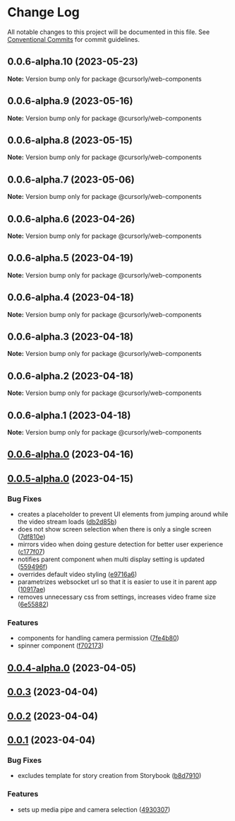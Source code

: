 # Change Log

All notable changes to this project will be documented in this file.
See [Conventional Commits](https://conventionalcommits.org) for commit guidelines.

## 0.0.6-alpha.10 (2023-05-23)

**Note:** Version bump only for package @cursorly/web-components





## 0.0.6-alpha.9 (2023-05-16)

**Note:** Version bump only for package @cursorly/web-components





## 0.0.6-alpha.8 (2023-05-15)

**Note:** Version bump only for package @cursorly/web-components





## 0.0.6-alpha.7 (2023-05-06)

**Note:** Version bump only for package @cursorly/web-components





## 0.0.6-alpha.6 (2023-04-26)

**Note:** Version bump only for package @cursorly/web-components





## 0.0.6-alpha.5 (2023-04-19)

**Note:** Version bump only for package @cursorly/web-components





## 0.0.6-alpha.4 (2023-04-18)

**Note:** Version bump only for package @cursorly/web-components





## 0.0.6-alpha.3 (2023-04-18)

**Note:** Version bump only for package @cursorly/web-components





## 0.0.6-alpha.2 (2023-04-18)

**Note:** Version bump only for package @cursorly/web-components





## 0.0.6-alpha.1 (2023-04-18)

**Note:** Version bump only for package @cursorly/web-components





## [0.0.6-alpha.0](https://github.com/nemwiz/cursorly-web-components/compare/v0.0.5-alpha.0...v0.0.6-alpha.0) (2023-04-16)



## [0.0.5-alpha.0](https://github.com/nemwiz/cursorly-web-components/compare/v0.0.4-alpha.0...v0.0.5-alpha.0) (2023-04-15)


### Bug Fixes

* creates a placeholder to prevent UI elements from jumping around while the video stream loads ([db2d85b](https://github.com/nemwiz/cursorly-web-components/commit/db2d85bde23705fc597201660a992df9a437e222))
* does not show screen selection when there is only a single screen ([7df810e](https://github.com/nemwiz/cursorly-web-components/commit/7df810e4680869a553598ad07fa09ab8ec682f17))
* mirrors video when doing gesture detection for better user experience ([c177f07](https://github.com/nemwiz/cursorly-web-components/commit/c177f0741b4c2d080f3b29557693a0140ac034e7))
* notifies parent component when multi display setting is updated ([559496f](https://github.com/nemwiz/cursorly-web-components/commit/559496feac1a746f66781b3cfcf8a18f1ae1b124))
* overrides default video styling ([e9716a6](https://github.com/nemwiz/cursorly-web-components/commit/e9716a664003075304e5cef1ac6e84b22a8dad20))
* parametrizes websocket url so that it is easier to use it in parent app ([10917ae](https://github.com/nemwiz/cursorly-web-components/commit/10917ae4108736bc468ba080f20851dfdb211e9f))
* removes unnecessary css from settings, increases video frame size ([6e55882](https://github.com/nemwiz/cursorly-web-components/commit/6e5588273b436e3a810f1a83c54c16f3c84737d2))


### Features

* components for handling camera permission ([7fe4b80](https://github.com/nemwiz/cursorly-web-components/commit/7fe4b8037972c9c1700dd699722076afd3b817dd))
* spinner component ([f702173](https://github.com/nemwiz/cursorly-web-components/commit/f702173cc10f3bb142cd9e304918ef460ec48b30))



## [0.0.4-alpha.0](https://github.com/nemwiz/cursorly-web-components/compare/v0.0.3...v0.0.4-alpha.0) (2023-04-05)



## [0.0.3](https://github.com/nemwiz/cursorly-web-components/compare/v0.0.2...v0.0.3) (2023-04-04)



## [0.0.2](https://github.com/nemwiz/cursorly-web-components/compare/v0.0.1...v0.0.2) (2023-04-04)



## [0.0.1](https://github.com/nemwiz/cursorly-web-components/compare/b8d7910a502cabab52253f517bf5db9c5ce4424b...v0.0.1) (2023-04-04)


### Bug Fixes

* excludes template for story creation from Storybook ([b8d7910](https://github.com/nemwiz/cursorly-web-components/commit/b8d7910a502cabab52253f517bf5db9c5ce4424b))


### Features

* sets up media pipe and camera selection ([4930307](https://github.com/nemwiz/cursorly-web-components/commit/4930307dad2e698f8451d203ab57f7000b27e827))
